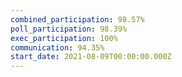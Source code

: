 ```yaml
---
combined_participation: 98.57%
poll_participation: 98.39%
exec_participation: 100%
communication: 94.35%
start_date: 2021-08-09T00:00:00.000Z
---
```

